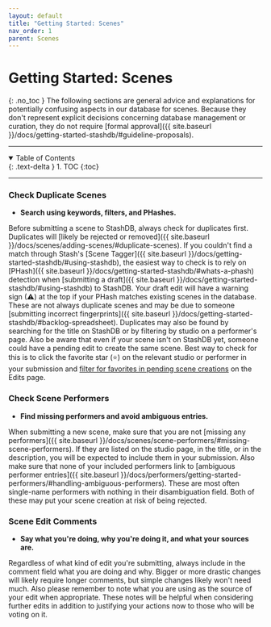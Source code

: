 ```yaml
---
layout: default
title: "Getting Started: Scenes"
nav_order: 1
parent: Scenes
---
```


# **Getting Started: Scenes**
{: .no_toc }
The following sections are general advice and explanations for potentially confusing aspects in our database for scenes. Because they don't represent explicit decisions concerning database management or curation, they do not require [formal approval]({{ site.baseurl }}/docs/getting-started-stashdb/#guideline-proposals).

***

<details open markdown="block">
  <summary>
    Table of Contents
  </summary>
  {: .text-delta }
1. TOC
{:toc}
</details>

***

### Check Duplicate Scenes
- **Search using keywords, filters, and PHashes.**

Before submitting a scene to StashDB, always check for duplicates first. Duplicates will [likely be rejected or removed]({{ site.baseurl }}/docs/scenes/adding-scenes/#duplicate-scenes). If you couldn't find a match through Stash's [Scene Tagger]({{ site.baseurl }}/docs/getting-started-stashdb/#using-stashdb), the easiest way to check is to rely on [PHash]({{ site.baseurl }}/docs/getting-started-stashdb/#whats-a-phash) detection when [submitting a draft]({{ site.baseurl }}/docs/getting-started-stashdb/#using-stashdb) to StashDB. Your draft edit will have a warning sign (⚠) at the top if your PHash matches existing scenes in the database. These are not always duplicate scenes and may be due to someone [submitting incorrect fingerprints]({{ site.baseurl }}/docs/getting-started-stashdb/#backlog-spreadsheet). Duplicates may also be found by searching for the title on StashDB or by filtering by studio on a performer's page. Also be aware that even if your scene isn't on StashDB yet, someone could have a pending edit to create the same scene. Best way to check for this is to click the favorite star (⭐) on the relevant studio or performer in your submission and [filter for favorites in pending scene creations](https://stashdb.org/edits?favorite=true&operation=create&status=pending&type=scene) on the Edits page.

### Check Scene Performers
- **Find missing performers and avoid ambiguous entries.**

When submitting a new scene, make sure that you are not [missing any performers]({{ site.baseurl }}/docs/scenes/scene-performers/#missing-scene-performers). If they are listed on the studio page, in the title, or in the description, you will be expected to include them in your submission. Also make sure that none of your included performers link to [ambiguous performer entries]({{ site.baseurl }}/docs/performers/getting-started-performers/#handling-ambiguous-performers). These are most often single-name performers with nothing in their disambiguation field. Both of these may put your scene creation at risk of being rejected.

### Scene Edit Comments
- **Say what you're doing, why you're doing it, and what your sources are.**

Regardless of what kind of edit you're submitting, always include in the comment field what you are doing and why. Bigger or more drastic changes will likely require longer comments, but simple changes likely won't need much. Also please remember to note what you are using as the source of your edit when appropriate. These notes will be helpful when considering further edits in addition to justifying your actions now to those who will be voting on it.
